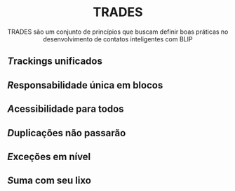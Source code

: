 <div align="center">
  <h1>TRADES</h1>
  <p>TRADES são um conjunto de princípios que buscam definir boas práticas no desenvolvimento de contatos inteligentes com BLIP</p>
  
</div>

## ***T***rackings unificados


## ***R***esponsabilidade única em blocos


## ***A***cessibilidade para todos


## ***D***uplicações não passarão


## ***E***xceções em nível


## ***S***uma com seu lixo
